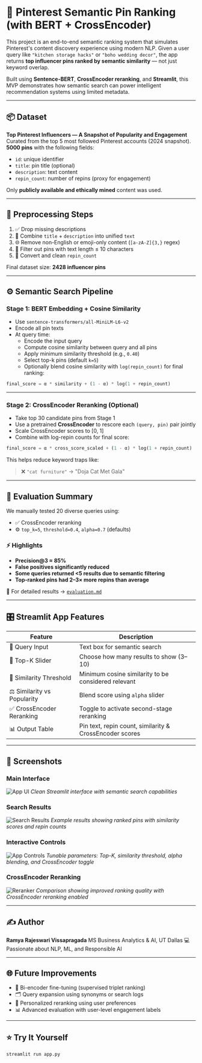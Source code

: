 # 📌 Pinterest Semantic Pin Ranking (with BERT + CrossEncoder)

This project is an end-to-end semantic ranking system that simulates Pinterest's content discovery experience using modern NLP. Given a user query like `"kitchen storage hacks"` or `"boho wedding decor"`, the app returns **top influencer pins ranked by semantic similarity** — not just keyword overlap.

Built using **Sentence-BERT**, **CrossEncoder reranking**, and **Streamlit**, this MVP demonstrates how semantic search can power intelligent recommendation systems using limited metadata.

---

## 📦 Dataset

**Top Pinterest Influencers — A Snapshot of Popularity and Engagement**  
Curated from the top 5 most followed Pinterest accounts (2024 snapshot).  
**5000 pins** with the following fields:

- `id`: unique identifier  
- `title`: pin title (optional)  
- `description`: text content  
- `repin_count`: number of repins (proxy for engagement)

Only **publicly available and ethically mined** content was used.

---

## 🧹 Preprocessing Steps

1. ✅ Drop missing descriptions
2. 🔄 Combine `title` + `description` into unified `text`
3. 🌐 Remove non-English or emoji-only content (`[a-zA-Z]{3,}` regex)
4. 📏 Filter out pins with text length ≤ 10 characters
5. 🔢 Convert and clean `repin_count`

Final dataset size: **2428 influencer pins**

---

## ⚙️ Semantic Search Pipeline

### Stage 1: BERT Embedding + Cosine Similarity

- Use `sentence-transformers/all-MiniLM-L6-v2`
- Encode all pin texts
- At query time:
  - Encode the input query
  - Compute cosine similarity between query and all pins
  - Apply minimum similarity threshold (e.g., `0.40`)
  - Select top-k pins (default `k=5`)
  - Optionally blend cosine similarity with `log(repin_count)` for final ranking:

```python
final_score = α * similarity + (1 - α) * log(1 + repin_count)
````

---

### Stage 2: CrossEncoder Reranking (Optional)

* Take top 30 candidate pins from Stage 1
* Use a pretrained **CrossEncoder** to rescore each `(query, pin)` pair jointly
* Scale CrossEncoder scores to \[0, 1]
* Combine with log-repin counts for final score:

```python
final_score = α * cross_score_scaled + (1 - α) * log(1 + repin_count)
```

This helps reduce keyword traps like:

> ❌ `"cat furniture"` → "Doja Cat Met Gala"

---

## 🧪 Evaluation Summary

We manually tested 20 diverse queries using:

* ✅ CrossEncoder reranking
* ⚙️ `top_k=5`, `threshold=0.4`, `alpha=0.7` (defaults)

### ⚡ Highlights

* **Precision\@3 ≈ 85%**
* **False positives significantly reduced**
* **Some queries returned <5 results due to semantic filtering**
* **Top-ranked pins had 2–3× more repins than average**

📂 For detailed results → [`evaluation.md`](./evaluation.md)

---

## 🎛️ Streamlit App Features

| Feature                     | Description                                             |
| --------------------------- | ------------------------------------------------------- |
| 🔎 Query Input              | Text box for semantic search                            |
| 🔢 Top-K Slider             | Choose how many results to show (3–10)                  |
| 🎯 Similarity Threshold     | Minimum cosine similarity to be considered relevant     |
| ⚖️ Similarity vs Popularity | Blend score using `alpha` slider                        |
| ✅ CrossEncoder Reranking    | Toggle to activate second-stage reranking               |
| 📊 Output Table             | Pin text, repin count, similarity & CrossEncoder scores |

---

## 📸 Screenshots

### Main Interface
![App UI](app-ui.png)
*Clean Streamlit interface with semantic search capabilities*

### Search Results
![Search Results](search-results.png)
*Example results showing ranked pins with similarity scores and repin counts*

### Interactive Controls
![App Controls](app-controls.png)
*Tunable parameters: Top-K, similarity threshold, alpha blending, and CrossEncoder toggle*

### CrossEncoder Reranking
![Reranker](reranker.png)
*Comparison showing improved ranking quality with CrossEncoder reranking enabled*

---

## ✍️ Author

**Ramya Rajeswari Vissapragada**
MS Business Analytics & AI, UT Dallas
💻 Passionate about NLP, ML, and Responsible AI

---

## 🌐 Future Improvements

* 🔄 Bi-encoder fine-tuning (supervised triplet ranking)
* 🗂️ Query expansion using synonyms or search logs
* 🧠 Personalized reranking using user preferences
* 📊 Advanced evaluation with user-level engagement labels

---

## ⭐ Try It Yourself

```bash
streamlit run app.py
```
